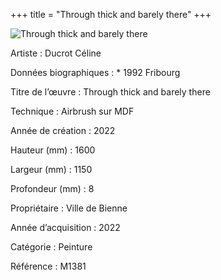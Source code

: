 +++
title = "Through thick and barely there"
+++

![Through thick and barely there](/images/m1381.jpg)

Artiste
: Ducrot Céline

Données biographiques
: \* 1992 Fribourg

Titre de l’œuvre
: Through thick and barely there

Technique
: Airbrush sur MDF

Année de création
: 2022


Hauteur (mm)
: 1600

Largeur (mm)
: 1150

Profondeur (mm)
: 8

Propriétaire
: Ville de Bienne

Année d’acquisition
: 2022

Catégorie
: Peinture

Référence
: M1381

